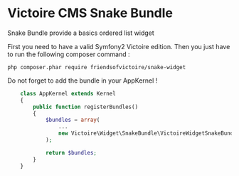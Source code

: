 Victoire CMS Snake Bundle
============

Snake Bundle provide a basics ordered list widget

First you need to have a valid Symfony2 Victoire edition.
Then you just have to run the following composer command :

    php composer.phar require friendsofvictoire/snake-widget

Do not forget to add the bundle in your AppKernel !

```php
    class AppKernel extends Kernel
    {
        public function registerBundles()
        {
            $bundles = array(
                ...
                new Victoire\Widget\SnakeBundle\VictoireWidgetSnakeBundle(),
            );

            return $bundles;
        }
    }
```
